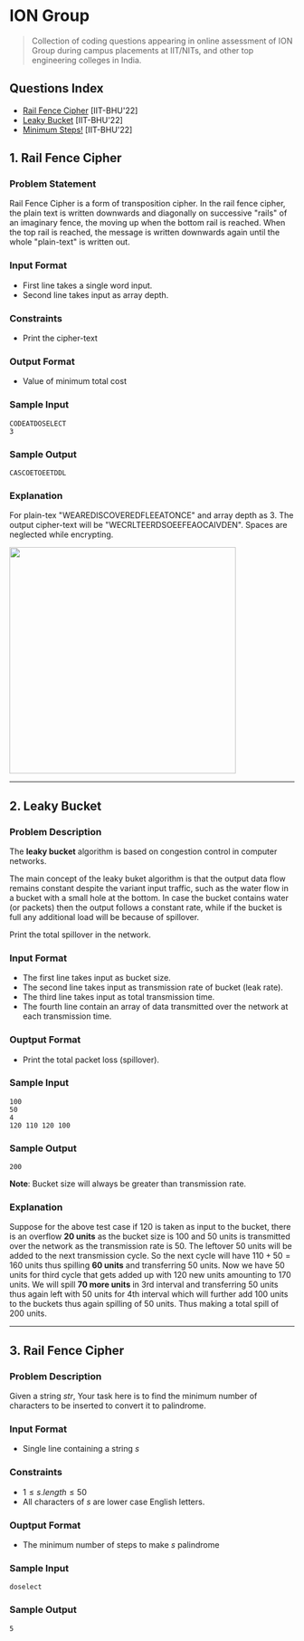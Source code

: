 # ION Group
> Collection of coding questions appearing in online assessment of ION Group during campus placements at IIT/NITs, and other top engineering colleges in India.

## Questions Index

* [Rail Fence Cipher](#1-rail-fence-cipher) [IIT-BHU'22]
* [Leaky Bucket](#2-leaky-bucket) [IIT-BHU'22]
* [Minimum Steps!](#3-minimum-steps!) [IIT-BHU'22]


## 1. Rail Fence Cipher

### Problem Statement

Rail Fence Cipher is a form of transposition cipher. In the rail fence cipher, the plain text is written downwards and diagonally on successive "rails" of an imaginary fence, the moving up when the bottom rail is reached. When the top rail is reached, the message is written downwards again until the whole "plain-text" is written out.

### Input Format

* First line takes a single word input.
* Second line takes input as array depth.

### Constraints

* Print the cipher-text

### Output Format

* Value of minimum total cost

### Sample Input

```shell
CODEATDOSELECT
3
```

### Sample Output

```shell
CASCOETOEETDDL
```

### Explanation

For plain-tex "WEAREDISCOVEREDFLEEATONCE" and array depth as $3$. The output cipher-text will be "WECRLTEERDSOEEFEAOCAIVDEN". Spaces are neglected while encrypting.

<img src="https://github.com/mrsac7/placement-resources/blob/main/Navi/cip.png" width="400">

---

## 2. Leaky Bucket

### Problem Description

The **leaky bucket** algorithm is based on congestion control in computer networks.

The main concept of the leaky buket algorithm is that the output data flow remains constant despite the variant input traffic, such as the water flow in a bucket with a small hole at the bottom. In case the bucket contains water (or packets) then the output follows a constant rate, while if the bucket is full any additional load will be because of spillover.

Print the total spillover in the network.

### Input Format

* The first line takes input as bucket size.
* The second line takes input as transmission rate of bucket (leak rate).
* The third line takes input as total transmission time.
* The fourth line contain an array of data transmitted over the network at each transmission time.

### Ouptput Format

* Print the total packet loss (spillover).

### Sample Input

```shell
100
50
4
120 110 120 100
```

### Sample Output

```shell
200
```

$\textbf{Note}$: Bucket size will always be greater than transmission rate.

### Explanation

Suppose for the above test case if $120$ is taken as input to the bucket, there is an overflow $\textbf{20 units}$ as the bucket size is $100$ and $50$ units is transmitted over the network as the transmission rate is $50$. The leftover $50$ units will be added to the next transmission cycle. So the next cycle will have $110 + 50 = 160$ units thus spilling $\textbf{60 units}$ and transferring $50$ units. Now we have $50$ units for third cycle that gets added up with $120$ new units amounting to $170$ units. We will spill $\textbf{70 more units}$ in $3$rd interval and transferring $50$ units thus again left with $50$ units for 4th interval which will further add $100$ units to the buckets thus again spilling of $50$ units. Thus making a total spill of $200$ units. 

---

## 3. Rail Fence Cipher

### Problem Description

Given a string $str$, Your task here is to find the minimum number of characters to be inserted to convert it to palindrome.

### Input Format

* Single line containing a string $s$

### Constraints

* $1 \leq s.length \leq 50$
* All characters of $s$ are lower case English letters.

### Ouptput Format

* The minimum number of steps to make $s$ palindrome

### Sample Input

```shell
doselect
```

### Sample Output

```shell
5
```

